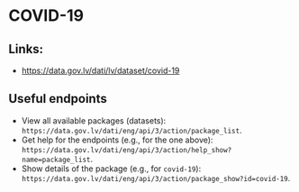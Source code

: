 # COVID-19

## Links:

- https://data.gov.lv/dati/lv/dataset/covid-19


## Useful endpoints

- View all available packages (datasets): 
  `https://data.gov.lv/dati/eng/api/3/action/package_list`. 
- Get help for the endpoints (e.g., for the one above):
  `https://data.gov.lv/dati/eng/api/3/action/help_show?name=package_list`.
- Show details of the package (e.g., for `covid-19`):
  `https://data.gov.lv/dati/eng/api/3/action/package_show?id=covid-19`.


